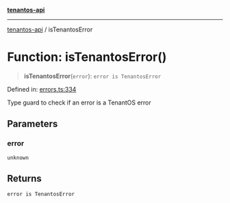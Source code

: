 [**tenantos-api**](../README.md)

***

[tenantos-api](../globals.md) / isTenantosError

# Function: isTenantosError()

> **isTenantosError**(`error`): `error is TenantosError`

Defined in: [errors.ts:334](https://github.com/shadmanZero/tenantos-api/blob/1c7b7035084787c8e7500a348d67d47efa9ca53a/src/errors.ts#L334)

Type guard to check if an error is a TenantOS error

## Parameters

### error

`unknown`

## Returns

`error is TenantosError`
